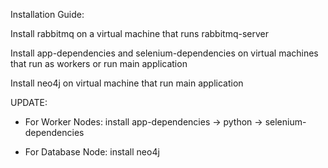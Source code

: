 Installation Guide:

Install rabbitmq on a virtual machine that runs rabbitmq-server

Install app-dependencies and selenium-dependencies on virtual machines that run as workers or run main application

Install neo4j on virtual machine that run main application

UPDATE:

- For Worker Nodes:
  install app-dependencies -> python -> selenium-dependencies

- For Database Node:
  install neo4j
